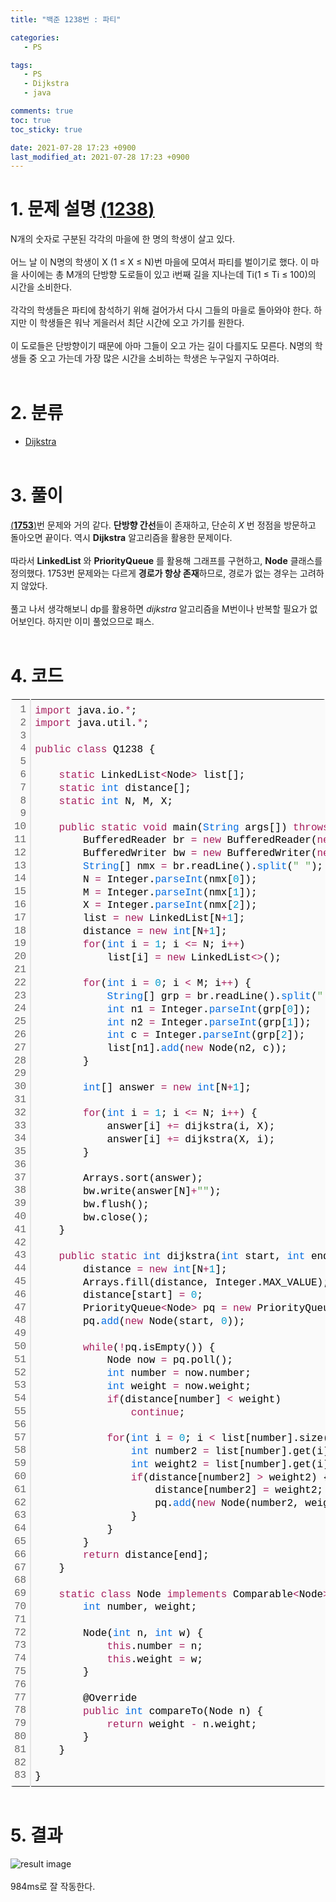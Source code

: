 ```yaml
---
title: "백준 1238번 : 파티"

categories:
   - PS

tags:
   - PS
   - Dijkstra
   - java

comments: true
toc: true
toc_sticky: true

date: 2021-07-28 17:23 +0900
last_modified_at: 2021-07-28 17:23 +0900
---
```


# 1. 문제 설명 [(__1238__)](https://www.acmicpc.net/problem/1238)
N개의 숫자로 구분된 각각의 마을에 한 명의 학생이 살고 있다.<br><br>
어느 날 이 N명의 학생이 X (1 ≤ X ≤ N)번 마을에 모여서 파티를 벌이기로 했다. 이 마을 사이에는 총 M개의 단방향 도로들이 있고 i번째 길을 지나는데 Ti(1 ≤ Ti ≤ 100)의 시간을 소비한다.<br><br>
각각의 학생들은 파티에 참석하기 위해 걸어가서 다시 그들의 마을로 돌아와야 한다. 하지만 이 학생들은 워낙 게을러서 최단 시간에 오고 가기를 원한다.<br><br>
이 도로들은 단방향이기 때문에 아마 그들이 오고 가는 길이 다를지도 모른다. N명의 학생들 중 오고 가는데 가장 많은 시간을 소비하는 학생은 누구일지 구하여라.<br><br>

# 2. 분류
- [Dijkstra](/tags/#dijkstra)
<br/><br/>

# 3. 풀이
[(__1753__)](https://www.acmicpc.net/problem/1753)번 문제와 거의 같다. <b>단방향 간선</b>들이 존재하고, 단순히 _X_ 번 정점을 방문하고 돌아오면 끝이다. 역시 __Dijkstra__ 알고리즘을 활용한 문제이다.<br/><br/>
따라서 __LinkedList__ 와 __PriorityQueue__ 를 활용해 그래프를 구현하고, __Node__ 클래스를 정의했다. 1753번 문제와는 다르게 <b>경로가 항상 존재</b>하므로, 경로가 없는 경우는 고려하지 않았다.<br/><br/>
풀고 나서 생각해보니 dp를 활용하면 _dijkstra_ 알고리즘을 M번이나 반복할 필요가 없어보인다. 하지만 이미 풀었으므로 패스.<br><br>

# 4. 코드

<div class="colorscripter-code" style="color:#010101;font-family:Consolas, 'Liberation Mono', Menlo, Courier, monospace !important; position:relative !important;overflow:auto"><table class="colorscripter-code-table" style="margin:0;padding:0;border:none;background-color:#fafafa;border-radius:4px;" cellspacing="0" cellpadding="0"><tr><td style="padding:6px;border-right:2px solid #e5e5e5"><div style="margin:0;padding:0;word-break:normal;text-align:right;color:#666;font-family:Consolas, 'Liberation Mono', Menlo, Courier, monospace !important;line-height:130%"><div style="line-height:130%">1</div><div style="line-height:130%">2</div><div style="line-height:130%">3</div><div style="line-height:130%">4</div><div style="line-height:130%">5</div><div style="line-height:130%">6</div><div style="line-height:130%">7</div><div style="line-height:130%">8</div><div style="line-height:130%">9</div><div style="line-height:130%">10</div><div style="line-height:130%">11</div><div style="line-height:130%">12</div><div style="line-height:130%">13</div><div style="line-height:130%">14</div><div style="line-height:130%">15</div><div style="line-height:130%">16</div><div style="line-height:130%">17</div><div style="line-height:130%">18</div><div style="line-height:130%">19</div><div style="line-height:130%">20</div><div style="line-height:130%">21</div><div style="line-height:130%">22</div><div style="line-height:130%">23</div><div style="line-height:130%">24</div><div style="line-height:130%">25</div><div style="line-height:130%">26</div><div style="line-height:130%">27</div><div style="line-height:130%">28</div><div style="line-height:130%">29</div><div style="line-height:130%">30</div><div style="line-height:130%">31</div><div style="line-height:130%">32</div><div style="line-height:130%">33</div><div style="line-height:130%">34</div><div style="line-height:130%">35</div><div style="line-height:130%">36</div><div style="line-height:130%">37</div><div style="line-height:130%">38</div><div style="line-height:130%">39</div><div style="line-height:130%">40</div><div style="line-height:130%">41</div><div style="line-height:130%">42</div><div style="line-height:130%">43</div><div style="line-height:130%">44</div><div style="line-height:130%">45</div><div style="line-height:130%">46</div><div style="line-height:130%">47</div><div style="line-height:130%">48</div><div style="line-height:130%">49</div><div style="line-height:130%">50</div><div style="line-height:130%">51</div><div style="line-height:130%">52</div><div style="line-height:130%">53</div><div style="line-height:130%">54</div><div style="line-height:130%">55</div><div style="line-height:130%">56</div><div style="line-height:130%">57</div><div style="line-height:130%">58</div><div style="line-height:130%">59</div><div style="line-height:130%">60</div><div style="line-height:130%">61</div><div style="line-height:130%">62</div><div style="line-height:130%">63</div><div style="line-height:130%">64</div><div style="line-height:130%">65</div><div style="line-height:130%">66</div><div style="line-height:130%">67</div><div style="line-height:130%">68</div><div style="line-height:130%">69</div><div style="line-height:130%">70</div><div style="line-height:130%">71</div><div style="line-height:130%">72</div><div style="line-height:130%">73</div><div style="line-height:130%">74</div><div style="line-height:130%">75</div><div style="line-height:130%">76</div><div style="line-height:130%">77</div><div style="line-height:130%">78</div><div style="line-height:130%">79</div><div style="line-height:130%">80</div><div style="line-height:130%">81</div><div style="line-height:130%">82</div><div style="line-height:130%">83</div></div></td><td style="padding:6px 0;text-align:left"><div style="margin:0;padding:0;color:#010101;font-family:Consolas, 'Liberation Mono', Menlo, Courier, monospace !important;line-height:130%"><div style="padding:0 6px; white-space:pre; line-height:130%"><span style="color:#a71d5d">import</span>&nbsp;java.io.<span style="color:#0086b3"></span><span style="color:#a71d5d">*</span>;</div><div style="padding:0 6px; white-space:pre; line-height:130%"><span style="color:#a71d5d">import</span>&nbsp;java.util.<span style="color:#0086b3"></span><span style="color:#a71d5d">*</span>;</div><div style="padding:0 6px; white-space:pre; line-height:130%">&nbsp;</div><div style="padding:0 6px; white-space:pre; line-height:130%"><span style="color:#a71d5d">public</span>&nbsp;<span style="color:#a71d5d">class</span>&nbsp;Q1238&nbsp;{</div><div style="padding:0 6px; white-space:pre; line-height:130%">&nbsp;</div><div style="padding:0 6px; white-space:pre; line-height:130%">&nbsp;&nbsp;&nbsp;&nbsp;<span style="color:#a71d5d">static</span>&nbsp;LinkedList<span style="color:#0086b3"></span><span style="color:#a71d5d">&lt;</span>Node<span style="color:#0086b3"></span><span style="color:#a71d5d">&gt;</span>&nbsp;list[];</div><div style="padding:0 6px; white-space:pre; line-height:130%">&nbsp;&nbsp;&nbsp;&nbsp;<span style="color:#a71d5d">static</span>&nbsp;<span style="color:#066de2">int</span>&nbsp;distance[];</div><div style="padding:0 6px; white-space:pre; line-height:130%">&nbsp;&nbsp;&nbsp;&nbsp;<span style="color:#a71d5d">static</span>&nbsp;<span style="color:#066de2">int</span>&nbsp;N,&nbsp;M,&nbsp;X;</div><div style="padding:0 6px; white-space:pre; line-height:130%">&nbsp;&nbsp;&nbsp;&nbsp;</div><div style="padding:0 6px; white-space:pre; line-height:130%">&nbsp;&nbsp;&nbsp;&nbsp;<span style="color:#a71d5d">public</span>&nbsp;<span style="color:#a71d5d">static</span>&nbsp;<span style="color:#a71d5d">void</span>&nbsp;main(<span style="color:#066de2">String</span>&nbsp;args[])&nbsp;<span style="color:#a71d5d">throws</span>&nbsp;Exception{</div><div style="padding:0 6px; white-space:pre; line-height:130%">&nbsp;&nbsp;&nbsp;&nbsp;&nbsp;&nbsp;&nbsp;&nbsp;BufferedReader&nbsp;br&nbsp;<span style="color:#0086b3"></span><span style="color:#a71d5d">=</span>&nbsp;<span style="color:#a71d5d">new</span>&nbsp;BufferedReader(<span style="color:#a71d5d">new</span>&nbsp;InputStreamReader(<span style="color:#066de2">System</span>.<span style="color:#066de2">in</span>));</div><div style="padding:0 6px; white-space:pre; line-height:130%">&nbsp;&nbsp;&nbsp;&nbsp;&nbsp;&nbsp;&nbsp;&nbsp;BufferedWriter&nbsp;bw&nbsp;<span style="color:#0086b3"></span><span style="color:#a71d5d">=</span>&nbsp;<span style="color:#a71d5d">new</span>&nbsp;BufferedWriter(<span style="color:#a71d5d">new</span>&nbsp;OutputStreamWriter(<span style="color:#066de2">System</span>.<span style="color:#066de2">out</span>));</div><div style="padding:0 6px; white-space:pre; line-height:130%">&nbsp;&nbsp;&nbsp;&nbsp;&nbsp;&nbsp;&nbsp;&nbsp;<span style="color:#066de2">String</span>[]&nbsp;nmx&nbsp;<span style="color:#0086b3"></span><span style="color:#a71d5d">=</span>&nbsp;br.readLine().<span style="color:#066de2">split</span>(<span style="color:#63a35c">"&nbsp;"</span>);</div><div style="padding:0 6px; white-space:pre; line-height:130%">&nbsp;&nbsp;&nbsp;&nbsp;&nbsp;&nbsp;&nbsp;&nbsp;N&nbsp;<span style="color:#0086b3"></span><span style="color:#a71d5d">=</span>&nbsp;Integer.<span style="color:#066de2">parseInt</span>(nmx[<span style="color:#0099cc">0</span>]);</div><div style="padding:0 6px; white-space:pre; line-height:130%">&nbsp;&nbsp;&nbsp;&nbsp;&nbsp;&nbsp;&nbsp;&nbsp;M&nbsp;<span style="color:#0086b3"></span><span style="color:#a71d5d">=</span>&nbsp;Integer.<span style="color:#066de2">parseInt</span>(nmx[<span style="color:#0099cc">1</span>]);</div><div style="padding:0 6px; white-space:pre; line-height:130%">&nbsp;&nbsp;&nbsp;&nbsp;&nbsp;&nbsp;&nbsp;&nbsp;X&nbsp;<span style="color:#0086b3"></span><span style="color:#a71d5d">=</span>&nbsp;Integer.<span style="color:#066de2">parseInt</span>(nmx[<span style="color:#0099cc">2</span>]);</div><div style="padding:0 6px; white-space:pre; line-height:130%">&nbsp;&nbsp;&nbsp;&nbsp;&nbsp;&nbsp;&nbsp;&nbsp;list&nbsp;<span style="color:#0086b3"></span><span style="color:#a71d5d">=</span>&nbsp;<span style="color:#a71d5d">new</span>&nbsp;LinkedList[N<span style="color:#0086b3"></span><span style="color:#a71d5d">+</span><span style="color:#0099cc">1</span>];</div><div style="padding:0 6px; white-space:pre; line-height:130%">&nbsp;&nbsp;&nbsp;&nbsp;&nbsp;&nbsp;&nbsp;&nbsp;distance&nbsp;<span style="color:#0086b3"></span><span style="color:#a71d5d">=</span>&nbsp;<span style="color:#a71d5d">new</span>&nbsp;<span style="color:#066de2">int</span>[N<span style="color:#0086b3"></span><span style="color:#a71d5d">+</span><span style="color:#0099cc">1</span>];</div><div style="padding:0 6px; white-space:pre; line-height:130%">&nbsp;&nbsp;&nbsp;&nbsp;&nbsp;&nbsp;&nbsp;&nbsp;<span style="color:#a71d5d">for</span>(<span style="color:#066de2">int</span>&nbsp;i&nbsp;<span style="color:#0086b3"></span><span style="color:#a71d5d">=</span>&nbsp;<span style="color:#0099cc">1</span>;&nbsp;i&nbsp;<span style="color:#0086b3"></span><span style="color:#a71d5d">&lt;</span><span style="color:#0086b3"></span><span style="color:#a71d5d">=</span>&nbsp;N;&nbsp;i<span style="color:#0086b3"></span><span style="color:#a71d5d">+</span><span style="color:#0086b3"></span><span style="color:#a71d5d">+</span>)</div><div style="padding:0 6px; white-space:pre; line-height:130%">&nbsp;&nbsp;&nbsp;&nbsp;&nbsp;&nbsp;&nbsp;&nbsp;&nbsp;&nbsp;&nbsp;&nbsp;list[i]&nbsp;<span style="color:#0086b3"></span><span style="color:#a71d5d">=</span>&nbsp;<span style="color:#a71d5d">new</span>&nbsp;LinkedList<span style="color:#0086b3"></span><span style="color:#a71d5d">&lt;</span><span style="color:#0086b3"></span><span style="color:#a71d5d">&gt;</span>();</div><div style="padding:0 6px; white-space:pre; line-height:130%">&nbsp;&nbsp;&nbsp;&nbsp;&nbsp;&nbsp;&nbsp;&nbsp;</div><div style="padding:0 6px; white-space:pre; line-height:130%">&nbsp;&nbsp;&nbsp;&nbsp;&nbsp;&nbsp;&nbsp;&nbsp;<span style="color:#a71d5d">for</span>(<span style="color:#066de2">int</span>&nbsp;i&nbsp;<span style="color:#0086b3"></span><span style="color:#a71d5d">=</span>&nbsp;<span style="color:#0099cc">0</span>;&nbsp;i&nbsp;<span style="color:#0086b3"></span><span style="color:#a71d5d">&lt;</span>&nbsp;M;&nbsp;i<span style="color:#0086b3"></span><span style="color:#a71d5d">+</span><span style="color:#0086b3"></span><span style="color:#a71d5d">+</span>)&nbsp;{</div><div style="padding:0 6px; white-space:pre; line-height:130%">&nbsp;&nbsp;&nbsp;&nbsp;&nbsp;&nbsp;&nbsp;&nbsp;&nbsp;&nbsp;&nbsp;&nbsp;<span style="color:#066de2">String</span>[]&nbsp;grp&nbsp;<span style="color:#0086b3"></span><span style="color:#a71d5d">=</span>&nbsp;br.readLine().<span style="color:#066de2">split</span>(<span style="color:#63a35c">"&nbsp;"</span>);</div><div style="padding:0 6px; white-space:pre; line-height:130%">&nbsp;&nbsp;&nbsp;&nbsp;&nbsp;&nbsp;&nbsp;&nbsp;&nbsp;&nbsp;&nbsp;&nbsp;<span style="color:#066de2">int</span>&nbsp;n1&nbsp;<span style="color:#0086b3"></span><span style="color:#a71d5d">=</span>&nbsp;Integer.<span style="color:#066de2">parseInt</span>(grp[<span style="color:#0099cc">0</span>]);</div><div style="padding:0 6px; white-space:pre; line-height:130%">&nbsp;&nbsp;&nbsp;&nbsp;&nbsp;&nbsp;&nbsp;&nbsp;&nbsp;&nbsp;&nbsp;&nbsp;<span style="color:#066de2">int</span>&nbsp;n2&nbsp;<span style="color:#0086b3"></span><span style="color:#a71d5d">=</span>&nbsp;Integer.<span style="color:#066de2">parseInt</span>(grp[<span style="color:#0099cc">1</span>]);</div><div style="padding:0 6px; white-space:pre; line-height:130%">&nbsp;&nbsp;&nbsp;&nbsp;&nbsp;&nbsp;&nbsp;&nbsp;&nbsp;&nbsp;&nbsp;&nbsp;<span style="color:#066de2">int</span>&nbsp;c&nbsp;<span style="color:#0086b3"></span><span style="color:#a71d5d">=</span>&nbsp;Integer.<span style="color:#066de2">parseInt</span>(grp[<span style="color:#0099cc">2</span>]);</div><div style="padding:0 6px; white-space:pre; line-height:130%">&nbsp;&nbsp;&nbsp;&nbsp;&nbsp;&nbsp;&nbsp;&nbsp;&nbsp;&nbsp;&nbsp;&nbsp;list[n1].<span style="color:#066de2">add</span>(<span style="color:#a71d5d">new</span>&nbsp;Node(n2,&nbsp;c));</div><div style="padding:0 6px; white-space:pre; line-height:130%">&nbsp;&nbsp;&nbsp;&nbsp;&nbsp;&nbsp;&nbsp;&nbsp;}</div><div style="padding:0 6px; white-space:pre; line-height:130%">&nbsp;&nbsp;&nbsp;&nbsp;&nbsp;&nbsp;&nbsp;&nbsp;</div><div style="padding:0 6px; white-space:pre; line-height:130%">&nbsp;&nbsp;&nbsp;&nbsp;&nbsp;&nbsp;&nbsp;&nbsp;<span style="color:#066de2">int</span>[]&nbsp;answer&nbsp;<span style="color:#0086b3"></span><span style="color:#a71d5d">=</span>&nbsp;<span style="color:#a71d5d">new</span>&nbsp;<span style="color:#066de2">int</span>[N<span style="color:#0086b3"></span><span style="color:#a71d5d">+</span><span style="color:#0099cc">1</span>];</div><div style="padding:0 6px; white-space:pre; line-height:130%">&nbsp;&nbsp;&nbsp;&nbsp;&nbsp;&nbsp;&nbsp;&nbsp;</div><div style="padding:0 6px; white-space:pre; line-height:130%">&nbsp;&nbsp;&nbsp;&nbsp;&nbsp;&nbsp;&nbsp;&nbsp;<span style="color:#a71d5d">for</span>(<span style="color:#066de2">int</span>&nbsp;i&nbsp;<span style="color:#0086b3"></span><span style="color:#a71d5d">=</span>&nbsp;<span style="color:#0099cc">1</span>;&nbsp;i&nbsp;<span style="color:#0086b3"></span><span style="color:#a71d5d">&lt;</span><span style="color:#0086b3"></span><span style="color:#a71d5d">=</span>&nbsp;N;&nbsp;i<span style="color:#0086b3"></span><span style="color:#a71d5d">+</span><span style="color:#0086b3"></span><span style="color:#a71d5d">+</span>)&nbsp;{</div><div style="padding:0 6px; white-space:pre; line-height:130%">&nbsp;&nbsp;&nbsp;&nbsp;&nbsp;&nbsp;&nbsp;&nbsp;&nbsp;&nbsp;&nbsp;&nbsp;answer[i]&nbsp;<span style="color:#0086b3"></span><span style="color:#a71d5d">+</span><span style="color:#0086b3"></span><span style="color:#a71d5d">=</span>&nbsp;dijkstra(i,&nbsp;X);</div><div style="padding:0 6px; white-space:pre; line-height:130%">&nbsp;&nbsp;&nbsp;&nbsp;&nbsp;&nbsp;&nbsp;&nbsp;&nbsp;&nbsp;&nbsp;&nbsp;answer[i]&nbsp;<span style="color:#0086b3"></span><span style="color:#a71d5d">+</span><span style="color:#0086b3"></span><span style="color:#a71d5d">=</span>&nbsp;dijkstra(X,&nbsp;i);</div><div style="padding:0 6px; white-space:pre; line-height:130%">&nbsp;&nbsp;&nbsp;&nbsp;&nbsp;&nbsp;&nbsp;&nbsp;}</div><div style="padding:0 6px; white-space:pre; line-height:130%">&nbsp;&nbsp;&nbsp;&nbsp;&nbsp;&nbsp;&nbsp;&nbsp;</div><div style="padding:0 6px; white-space:pre; line-height:130%">&nbsp;&nbsp;&nbsp;&nbsp;&nbsp;&nbsp;&nbsp;&nbsp;Arrays.sort(answer);</div><div style="padding:0 6px; white-space:pre; line-height:130%">&nbsp;&nbsp;&nbsp;&nbsp;&nbsp;&nbsp;&nbsp;&nbsp;bw.write(answer[N]<span style="color:#0086b3"></span><span style="color:#a71d5d">+</span><span style="color:#63a35c">""</span>);</div><div style="padding:0 6px; white-space:pre; line-height:130%">&nbsp;&nbsp;&nbsp;&nbsp;&nbsp;&nbsp;&nbsp;&nbsp;bw.flush();</div><div style="padding:0 6px; white-space:pre; line-height:130%">&nbsp;&nbsp;&nbsp;&nbsp;&nbsp;&nbsp;&nbsp;&nbsp;bw.close();</div><div style="padding:0 6px; white-space:pre; line-height:130%">&nbsp;&nbsp;&nbsp;&nbsp;}</div><div style="padding:0 6px; white-space:pre; line-height:130%">&nbsp;&nbsp;&nbsp;&nbsp;</div><div style="padding:0 6px; white-space:pre; line-height:130%">&nbsp;&nbsp;&nbsp;&nbsp;<span style="color:#a71d5d">public</span>&nbsp;<span style="color:#a71d5d">static</span>&nbsp;<span style="color:#066de2">int</span>&nbsp;dijkstra(<span style="color:#066de2">int</span>&nbsp;start,&nbsp;<span style="color:#066de2">int</span>&nbsp;end)&nbsp;{</div><div style="padding:0 6px; white-space:pre; line-height:130%">&nbsp;&nbsp;&nbsp;&nbsp;&nbsp;&nbsp;&nbsp;&nbsp;distance&nbsp;<span style="color:#0086b3"></span><span style="color:#a71d5d">=</span>&nbsp;<span style="color:#a71d5d">new</span>&nbsp;<span style="color:#066de2">int</span>[N<span style="color:#0086b3"></span><span style="color:#a71d5d">+</span><span style="color:#0099cc">1</span>];</div><div style="padding:0 6px; white-space:pre; line-height:130%">&nbsp;&nbsp;&nbsp;&nbsp;&nbsp;&nbsp;&nbsp;&nbsp;Arrays.fill(distance,&nbsp;Integer.MAX_VALUE);</div><div style="padding:0 6px; white-space:pre; line-height:130%">&nbsp;&nbsp;&nbsp;&nbsp;&nbsp;&nbsp;&nbsp;&nbsp;distance[start]&nbsp;<span style="color:#0086b3"></span><span style="color:#a71d5d">=</span>&nbsp;<span style="color:#0099cc">0</span>;</div><div style="padding:0 6px; white-space:pre; line-height:130%">&nbsp;&nbsp;&nbsp;&nbsp;&nbsp;&nbsp;&nbsp;&nbsp;PriorityQueue<span style="color:#0086b3"></span><span style="color:#a71d5d">&lt;</span>Node<span style="color:#0086b3"></span><span style="color:#a71d5d">&gt;</span>&nbsp;pq&nbsp;<span style="color:#0086b3"></span><span style="color:#a71d5d">=</span>&nbsp;<span style="color:#a71d5d">new</span>&nbsp;PriorityQueue<span style="color:#0086b3"></span><span style="color:#a71d5d">&lt;</span><span style="color:#0086b3"></span><span style="color:#a71d5d">&gt;</span>();</div><div style="padding:0 6px; white-space:pre; line-height:130%">&nbsp;&nbsp;&nbsp;&nbsp;&nbsp;&nbsp;&nbsp;&nbsp;pq.<span style="color:#066de2">add</span>(<span style="color:#a71d5d">new</span>&nbsp;Node(start,&nbsp;<span style="color:#0099cc">0</span>));</div><div style="padding:0 6px; white-space:pre; line-height:130%">&nbsp;&nbsp;&nbsp;&nbsp;&nbsp;&nbsp;&nbsp;&nbsp;</div><div style="padding:0 6px; white-space:pre; line-height:130%">&nbsp;&nbsp;&nbsp;&nbsp;&nbsp;&nbsp;&nbsp;&nbsp;<span style="color:#a71d5d">while</span>(<span style="color:#0086b3"></span><span style="color:#a71d5d">!</span>pq.isEmpty())&nbsp;{</div><div style="padding:0 6px; white-space:pre; line-height:130%">&nbsp;&nbsp;&nbsp;&nbsp;&nbsp;&nbsp;&nbsp;&nbsp;&nbsp;&nbsp;&nbsp;&nbsp;Node&nbsp;now&nbsp;<span style="color:#0086b3"></span><span style="color:#a71d5d">=</span>&nbsp;pq.poll();</div><div style="padding:0 6px; white-space:pre; line-height:130%">&nbsp;&nbsp;&nbsp;&nbsp;&nbsp;&nbsp;&nbsp;&nbsp;&nbsp;&nbsp;&nbsp;&nbsp;<span style="color:#066de2">int</span>&nbsp;number&nbsp;<span style="color:#0086b3"></span><span style="color:#a71d5d">=</span>&nbsp;now.number;</div><div style="padding:0 6px; white-space:pre; line-height:130%">&nbsp;&nbsp;&nbsp;&nbsp;&nbsp;&nbsp;&nbsp;&nbsp;&nbsp;&nbsp;&nbsp;&nbsp;<span style="color:#066de2">int</span>&nbsp;weight&nbsp;<span style="color:#0086b3"></span><span style="color:#a71d5d">=</span>&nbsp;now.weight;</div><div style="padding:0 6px; white-space:pre; line-height:130%">&nbsp;&nbsp;&nbsp;&nbsp;&nbsp;&nbsp;&nbsp;&nbsp;&nbsp;&nbsp;&nbsp;&nbsp;<span style="color:#a71d5d">if</span>(distance[number]&nbsp;<span style="color:#0086b3"></span><span style="color:#a71d5d">&lt;</span>&nbsp;weight)</div><div style="padding:0 6px; white-space:pre; line-height:130%">&nbsp;&nbsp;&nbsp;&nbsp;&nbsp;&nbsp;&nbsp;&nbsp;&nbsp;&nbsp;&nbsp;&nbsp;&nbsp;&nbsp;&nbsp;&nbsp;<span style="color:#a71d5d">continue</span>;</div><div style="padding:0 6px; white-space:pre; line-height:130%">&nbsp;&nbsp;&nbsp;&nbsp;&nbsp;&nbsp;&nbsp;&nbsp;&nbsp;&nbsp;&nbsp;&nbsp;</div><div style="padding:0 6px; white-space:pre; line-height:130%">&nbsp;&nbsp;&nbsp;&nbsp;&nbsp;&nbsp;&nbsp;&nbsp;&nbsp;&nbsp;&nbsp;&nbsp;<span style="color:#a71d5d">for</span>(<span style="color:#066de2">int</span>&nbsp;i&nbsp;<span style="color:#0086b3"></span><span style="color:#a71d5d">=</span>&nbsp;<span style="color:#0099cc">0</span>;&nbsp;i&nbsp;<span style="color:#0086b3"></span><span style="color:#a71d5d">&lt;</span>&nbsp;list[number].size();&nbsp;i<span style="color:#0086b3"></span><span style="color:#a71d5d">+</span><span style="color:#0086b3"></span><span style="color:#a71d5d">+</span>)&nbsp;{</div><div style="padding:0 6px; white-space:pre; line-height:130%">&nbsp;&nbsp;&nbsp;&nbsp;&nbsp;&nbsp;&nbsp;&nbsp;&nbsp;&nbsp;&nbsp;&nbsp;&nbsp;&nbsp;&nbsp;&nbsp;<span style="color:#066de2">int</span>&nbsp;number2&nbsp;<span style="color:#0086b3"></span><span style="color:#a71d5d">=</span>&nbsp;list[number].get(i).number;</div><div style="padding:0 6px; white-space:pre; line-height:130%">&nbsp;&nbsp;&nbsp;&nbsp;&nbsp;&nbsp;&nbsp;&nbsp;&nbsp;&nbsp;&nbsp;&nbsp;&nbsp;&nbsp;&nbsp;&nbsp;<span style="color:#066de2">int</span>&nbsp;weight2&nbsp;<span style="color:#0086b3"></span><span style="color:#a71d5d">=</span>&nbsp;list[number].get(i).weight&nbsp;<span style="color:#0086b3"></span><span style="color:#a71d5d">+</span>&nbsp;weight;</div><div style="padding:0 6px; white-space:pre; line-height:130%">&nbsp;&nbsp;&nbsp;&nbsp;&nbsp;&nbsp;&nbsp;&nbsp;&nbsp;&nbsp;&nbsp;&nbsp;&nbsp;&nbsp;&nbsp;&nbsp;<span style="color:#a71d5d">if</span>(distance[number2]&nbsp;<span style="color:#0086b3"></span><span style="color:#a71d5d">&gt;</span>&nbsp;weight2)&nbsp;{</div><div style="padding:0 6px; white-space:pre; line-height:130%">&nbsp;&nbsp;&nbsp;&nbsp;&nbsp;&nbsp;&nbsp;&nbsp;&nbsp;&nbsp;&nbsp;&nbsp;&nbsp;&nbsp;&nbsp;&nbsp;&nbsp;&nbsp;&nbsp;&nbsp;distance[number2]&nbsp;<span style="color:#0086b3"></span><span style="color:#a71d5d">=</span>&nbsp;weight2;</div><div style="padding:0 6px; white-space:pre; line-height:130%">&nbsp;&nbsp;&nbsp;&nbsp;&nbsp;&nbsp;&nbsp;&nbsp;&nbsp;&nbsp;&nbsp;&nbsp;&nbsp;&nbsp;&nbsp;&nbsp;&nbsp;&nbsp;&nbsp;&nbsp;pq.<span style="color:#066de2">add</span>(<span style="color:#a71d5d">new</span>&nbsp;Node(number2,&nbsp;weight2));</div><div style="padding:0 6px; white-space:pre; line-height:130%">&nbsp;&nbsp;&nbsp;&nbsp;&nbsp;&nbsp;&nbsp;&nbsp;&nbsp;&nbsp;&nbsp;&nbsp;&nbsp;&nbsp;&nbsp;&nbsp;}</div><div style="padding:0 6px; white-space:pre; line-height:130%">&nbsp;&nbsp;&nbsp;&nbsp;&nbsp;&nbsp;&nbsp;&nbsp;&nbsp;&nbsp;&nbsp;&nbsp;}</div><div style="padding:0 6px; white-space:pre; line-height:130%">&nbsp;&nbsp;&nbsp;&nbsp;&nbsp;&nbsp;&nbsp;&nbsp;}</div><div style="padding:0 6px; white-space:pre; line-height:130%">&nbsp;&nbsp;&nbsp;&nbsp;&nbsp;&nbsp;&nbsp;&nbsp;<span style="color:#a71d5d">return</span>&nbsp;distance[end];</div><div style="padding:0 6px; white-space:pre; line-height:130%">&nbsp;&nbsp;&nbsp;&nbsp;}</div><div style="padding:0 6px; white-space:pre; line-height:130%">&nbsp;&nbsp;&nbsp;&nbsp;</div><div style="padding:0 6px; white-space:pre; line-height:130%">&nbsp;&nbsp;&nbsp;&nbsp;<span style="color:#a71d5d">static</span>&nbsp;<span style="color:#a71d5d">class</span>&nbsp;Node&nbsp;<span style="color:#a71d5d">implements</span>&nbsp;Comparable<span style="color:#0086b3"></span><span style="color:#a71d5d">&lt;</span>Node<span style="color:#0086b3"></span><span style="color:#a71d5d">&gt;</span>&nbsp;{</div><div style="padding:0 6px; white-space:pre; line-height:130%">&nbsp;&nbsp;&nbsp;&nbsp;&nbsp;&nbsp;&nbsp;&nbsp;<span style="color:#066de2">int</span>&nbsp;number,&nbsp;weight;</div><div style="padding:0 6px; white-space:pre; line-height:130%">&nbsp;&nbsp;&nbsp;&nbsp;&nbsp;&nbsp;&nbsp;&nbsp;</div><div style="padding:0 6px; white-space:pre; line-height:130%">&nbsp;&nbsp;&nbsp;&nbsp;&nbsp;&nbsp;&nbsp;&nbsp;Node(<span style="color:#066de2">int</span>&nbsp;n,&nbsp;<span style="color:#066de2">int</span>&nbsp;w)&nbsp;{</div><div style="padding:0 6px; white-space:pre; line-height:130%">&nbsp;&nbsp;&nbsp;&nbsp;&nbsp;&nbsp;&nbsp;&nbsp;&nbsp;&nbsp;&nbsp;&nbsp;<span style="color:#a71d5d">this</span>.number&nbsp;<span style="color:#0086b3"></span><span style="color:#a71d5d">=</span>&nbsp;n;</div><div style="padding:0 6px; white-space:pre; line-height:130%">&nbsp;&nbsp;&nbsp;&nbsp;&nbsp;&nbsp;&nbsp;&nbsp;&nbsp;&nbsp;&nbsp;&nbsp;<span style="color:#a71d5d">this</span>.weight&nbsp;<span style="color:#0086b3"></span><span style="color:#a71d5d">=</span>&nbsp;w;</div><div style="padding:0 6px; white-space:pre; line-height:130%">&nbsp;&nbsp;&nbsp;&nbsp;&nbsp;&nbsp;&nbsp;&nbsp;}</div><div style="padding:0 6px; white-space:pre; line-height:130%">&nbsp;&nbsp;&nbsp;&nbsp;&nbsp;&nbsp;&nbsp;&nbsp;</div><div style="padding:0 6px; white-space:pre; line-height:130%">&nbsp;&nbsp;&nbsp;&nbsp;&nbsp;&nbsp;&nbsp;&nbsp;@Override</div><div style="padding:0 6px; white-space:pre; line-height:130%">&nbsp;&nbsp;&nbsp;&nbsp;&nbsp;&nbsp;&nbsp;&nbsp;<span style="color:#a71d5d">public</span>&nbsp;<span style="color:#066de2">int</span>&nbsp;compareTo(Node&nbsp;n)&nbsp;{</div><div style="padding:0 6px; white-space:pre; line-height:130%">&nbsp;&nbsp;&nbsp;&nbsp;&nbsp;&nbsp;&nbsp;&nbsp;&nbsp;&nbsp;&nbsp;&nbsp;<span style="color:#a71d5d">return</span>&nbsp;weight&nbsp;<span style="color:#0086b3"></span><span style="color:#a71d5d">-</span>&nbsp;n.weight;</div><div style="padding:0 6px; white-space:pre; line-height:130%">&nbsp;&nbsp;&nbsp;&nbsp;&nbsp;&nbsp;&nbsp;&nbsp;}</div><div style="padding:0 6px; white-space:pre; line-height:130%">&nbsp;&nbsp;&nbsp;&nbsp;}</div><div style="padding:0 6px; white-space:pre; line-height:130%">&nbsp;&nbsp;&nbsp;&nbsp;</div><div style="padding:0 6px; white-space:pre; line-height:130%">}</div></div><div style="text-align:right;margin-top:-13px;margin-right:5px;font-size:9px;font-style:italic"><a href="http://colorscripter.com/info#e" target="_blank" style="color:#e5e5e5text-decoration:none">Colored by Color Scripter</a></div></td><td style="vertical-align:bottom;padding:0 2px 4px 0"><a href="http://colorscripter.com/info#e" target="_blank" style="text-decoration:none;color:white"><span style="font-size:9px;word-break:normal;background-color:#e5e5e5;color:white;border-radius:10px;padding:1px">cs</span></a></td></tr></table></div><br/>

# 5. 결과
![result image](https://drive.google.com/uc?id=1LNFVXq70ZFd0KwW-cj32Mu3VvdTcERbb)<br/><br/>
984ms로 잘 작동한다.<br/><br/>